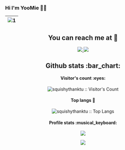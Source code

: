 ### Hi I'm YooMie 🐰💫
| ![1](https://s1.uphinh.org/2021/09/02/701908f6fd0b113b9b493ba689fd0e71.gif) |
| --- | 

<h2 align="center">You can reach me at 💌</h2>

<p align="center">
  
  

  <a href="https://www.facebook.com/squishythanktu/">
    <img src="https://user-images.githubusercontent.com/87054146/131863627-c1c4380e-e4d6-43b8-b94c-3f70f6d53b24.png">
  </a>
  
  <a href="https://www.instagram.com/squishythanktu/">
    <img src="https://img.shields.io/badge/Instagram-E4405F?style=for-the-badge&logo=instagram&logoColor=white">
  </a>
 
</p>

<h2 align="center">Github stats :bar_chart:</h2>

<h4 align="center">Visitor's count :eyes:</h4>

<p align="center"><img src="https://profile-counter.glitch.me/{squishythanktu}/count.svg" alt="squishythanktu :: Visitor's Count" /></p>
<h4 align="center">Top langs 💯</h4>

<p align="center"><img src="https://github-readme-stats.vercel.app/api/top-langs/?username=squishythanktu&langs_count=10&theme=tokyonight&layout=compact" alt="squishythanktu :: Top Langs" /></p>

<h4 align="center">Profile stats :musical_keyboard:</h4>

<p align="center"><img src="https://github-readme-stats.vercel.app/api?username=squishythanktu&theme=tokyonight&show_icons=true" /></p>

<p align="center"><img src="https://i.pinimg.com/originals/8a/e8/26/8ae826dba6a224dba3e49bf045583254.gif"></p>

